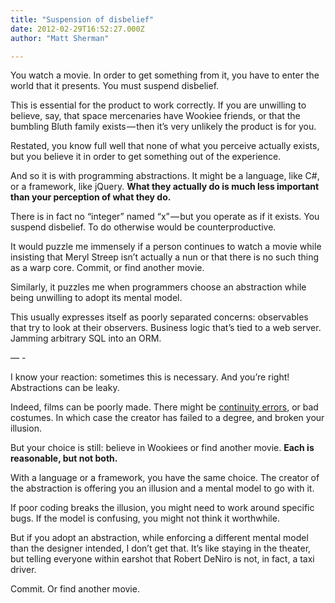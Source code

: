 ```yaml
---
title: "Suspension of disbelief"
date: 2012-02-29T16:52:27.000Z
author: "Matt Sherman"

---
```


You watch a movie. In order to get something from it, you have to enter the world that it presents. You must suspend disbelief.

This is essential for the product to work correctly. If you are unwilling to believe, say, that space mercenaries have Wookiee friends, or that the bumbling Bluth family exists — then it’s very unlikely the product is for you.

Restated, you know full well that none of what you perceive actually exists, but you believe it in order to get something out of the experience.

And so it is with programming abstractions. It might be a language, like C#, or a framework, like jQuery. **What they actually do is much less important than your perception of what they do.**

There is in fact no “integer” named “x” — but you operate as if it exists. You suspend disbelief. To do otherwise would be counterproductive.

It would puzzle me immensely if a person continues to watch a movie while insisting that Meryl Streep isn’t actually a nun or that there is no such thing as a warp core. Commit, or find another movie.

Similarly, it puzzles me when programmers choose an abstraction while being unwilling to adopt its mental model.

This usually expresses itself as poorly separated concerns: observables that try to look at their observers. Business logic that’s tied to a web server. Jamming arbitrary SQL into an ORM.

— -

I know your reaction: sometimes this is necessary. And you’re right! Abstractions can be leaky.

Indeed, films can be poorly made. There might be [continuity errors](http://www.youtube.com/watch?v=owH54AiCheg), or bad costumes. In which case the creator has failed to a degree, and broken your illusion.

But your choice is still: believe in Wookiees or find another movie. **Each is reasonable, but not both.**

With a language or a framework, you have the same choice. The creator of the abstraction is offering you an illusion and a mental model to go with it.

If poor coding breaks the illusion, you might need to work around specific bugs. If the model is confusing, you might not think it worthwhile.

But if you adopt an abstraction, while enforcing a different mental model than the designer intended, I don’t get that. It’s like staying in the theater, but telling everyone within earshot that Robert DeNiro is not, in fact, a taxi driver.

Commit. Or find another movie.
